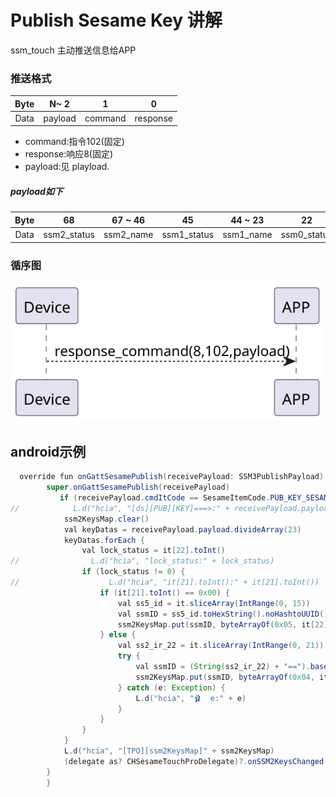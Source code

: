 # Publish Sesame Key 讲解

ssm_touch 主动推送信息给APP

### 推送格式

| Byte  |   N~ 2   |   1   |     0      |
|:---:|:--------:|:----:|:-----:|
| Data | payload     | command |response   |

- command:指令102(固定)
- response:响应8(固定)
- payload:见 playload.

##### **payload如下**

|Byte	|68	|67 ~ 46	|45|	44 ~ 23	|22	|21 ~ 0|
|:---:|:---:|:---:|:---:|:---:|:---:|:---:|
|Data|	ssm2_status	|ssm2_name|	ssm1_status	|ssm1_name	|ssm0_status|	ssm0_name|

### 循序图

![icon](public_sesame_key.svg)

## android示例

``` java
  override fun onGattSesamePublish(receivePayload: SSM3PublishPayload) {
        super.onGattSesamePublish(receivePayload)
           if (receivePayload.cmdItCode == SesameItemCode.PUB_KEY_SESAME.value) {
//            L.d("hcia", "[ds][PUB][KEY]===>:" + receivePayload.payload.toHexString())
            ssm2KeysMap.clear()
            val keyDatas = receivePayload.payload.divideArray(23)
            keyDatas.forEach {
                val lock_status = it[22].toInt()
//                L.d("hcia", "lock_status:" + lock_status)
                if (lock_status != 0) {
//                    L.d("hcia", "it[21].toInt():" + it[21].toInt())
                    if (it[21].toInt() == 0x00) {
                        val ss5_id = it.sliceArray(IntRange(0, 15))
                        val ssmID = ss5_id.toHexString().noHashtoUUID().toString()
                        ssm2KeysMap.put(ssmID, byteArrayOf(0x05, it[22]))
                    } else {
                        val ss2_ir_22 = it.sliceArray(IntRange(0, 21))
                        try {
                            val ssmID = (String(ss2_ir_22) + "==").base64decodeHex().noHashtoUUID().toString()
                            ssm2KeysMap.put(ssmID, byteArrayOf(0x04, it[22]))
                        } catch (e: Exception) {
                            L.d("hcia", "🩰  e:" + e)
                        }
                    }
                }
            }
            L.d("hcia", "[TPO][ssm2KeysMap]" + ssm2KeysMap)
            (delegate as? CHSesameTouchProDelegate)?.onSSM2KeysChanged(this, ssm2KeysMap)
        }
        }
 
```
  


